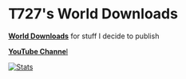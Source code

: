 # T727's World Downloads
[**World Downloads**](https://github.com/T-727/T727-WDL/releases) for stuff I decide to publish

[**YouTube Channe**l](https://www.youtube.com/channel/UCqWN59-FWvGqIlawe-I57iA)

[![Stats](https://github-readme-stats.vercel.app/api?username=T-727)](https://github.com/T-727/github-readme-stats)
